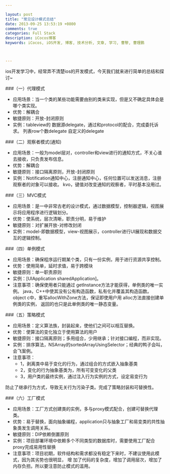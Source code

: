```yaml
---

layout: post
title: "常见设计模式总结"
date: 2013-09-25 13:53:19 +0800
comments: true
categories: Full Stack
description: iCocos博客
keywords: iCocos, iOS开发, 博客, 技术分析, 文章, 学习, 曹黎, 曹理鹏



--- 
```


ios开发学习中，经常弄不清楚ios的开发模式，今天我们就来进行简单的总结和探讨~

###（一）代理模式
* 应用场景：当一个类的某些功能需要由别的类来实现，但是又不确定具体会是哪个类实现。
* 优势：解耦合
* 敏捷原则：开放-封闭原则
* 实例：tableview的 数据源delegate，通过和protocol的配合，完成委托诉求。
列表row个数delegate
自定义的delegate

<!--more-->



###（二）观察者模式(通知)
* 应用场景：一般为model层对，controller和view进行的通知方式，不关心谁去接收，只负责发布信息。
* 优势：解耦合
* 敏捷原则：接口隔离原则，开放-封闭原则
* 实例：Notification通知中心，注册通知中心，任何位置可以发送消息，注册观察者的对象可以接收。
kvo，键值对改变通知的观察者，平时基本没用过。

###（三）MVC模式
* 应用场景：是一中非常古老的设计模式，通过数据模型，控制器逻辑，视图展示将应用程序进行逻辑划分。
* 优势：使系统，层次清晰，职责分明，易于维护
* 敏捷原则：对扩展开放-对修改封闭
* 实例：model-即数据模型，view-视图展示，controller进行UI展现和数据交互的逻辑控制。


###（四）单例模式
* 应用场景：确保程序运行期某个类，只有一份实例，用于进行资源共享控制。
* 优势：使用简单，延时求值，易于跨模块
* 敏捷原则：单一职责原则
* 实例：[UIApplication sharedApplication]。
* 注意事项：确保使用者只能通过 getInstance方法才能获得，单例类的唯一实例。
java，C++中使其没有公有构造函数，私有化并覆盖其构造函数。
object c中，重写allocWithZone方法，保证即使用户用 alloc方法直接创建单例类的实例，
返回的也只是此单例类的唯一静态变量。


###（五）策略模式
* 应用场景：定义算法族，封装起来，使他们之间可以相互替换。
* 优势：使算法的变化独立于使用算法的用户
* 敏捷原则：接口隔离原则；多用组合，少用继承；针对接口编程，而非实现。
* 实例：排序算法，NSArray的sortedArrayUsingSelector；经典的鸭子会叫，会飞案例。
* 注意事项：
	- 1，剥离类中易于变化的行为，通过组合的方式嵌入抽象基类
	- 2，变化的行为抽象基类为，所有可变变化的父类
	- 3，用户类的最终实例，通过注入行为实例的方式，设定易变行为

防止了继承行为方式，导致无关行为污染子类。完成了策略封装和可替换性。


###（六）工厂模式

* 应用场景：工厂方式创建类的实例，多与proxy模式配合，创建可替换代理类。
* 优势：易于替换，面向抽象编程，application只与抽象工厂和易变类的共性抽象类发生调用关系。
* 敏捷原则：DIP依赖倒置原则
* 实例：项目部署环境中依赖多个不同类型的数据库时，需要使用工厂配合proxy完成易用性替换
* 注意事项：项目初期，软件结构和需求都没有稳定下来时，不建议使用此模式，因为其劣势也很明显，
增 加了代码的复杂度，增加了调用层次，增加了内存负担。所以要注意防止模式的滥用。 

